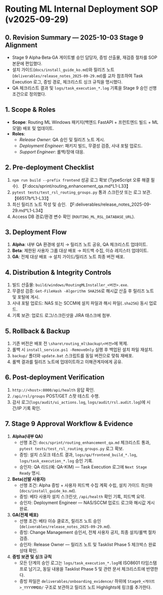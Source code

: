 # Routing ML Internal Deployment SOP (v2025-09-29)

## 0. Revision Summary — 2025-10-03 Stage 9 Alignment
- Stage 9 Alpha·Beta·GA 게이트별 승인 담당자, 증빙 산출물, 재검증 절차를 SOP 본문에 편입했다.
- 설치 가이드(`docs/install_guide_ko.md`)와 릴리즈 노트(`deliverables/release_notes_2025-09-29.md`)를 교차 참조하여 Task Execution 로그, 증빙 경로, 체크리스트 싱크 규칙을 명시했다.
- QA 체크리스트 결과 및 `logs/task_execution_*.log` 기록을 Stage 9 승인 선행 조건으로 정의했다.

## 1. Scope & Roles
- **Scope**: Routing ML Windows 패키지(백엔드 FastAPI + 프런트엔드 빌드 + ML 모델) 배포 및 업데이트.
- **Roles**:
  - *Release Owner*: QA 승인 및 릴리즈 노트 게시.
  - *Deployment Engineer*: 패키지 빌드, 무결성 검증, 사내 포털 업로드.
  - *Support Engineer*: 롤백/장애 대응.

## 2. Pre-deployment Checklist
1. `npm run build --prefix frontend` 성공 로그 확보 (TypeScript 오류 해결 필수). 【F:docs/sprint/routing_enhancement_qa.md†L1-L33】
2. `pytest tests/test_rsl_routing_groups.py` 통과 스크린샷 또는 로그 보관. 【66517b†L1-L33】
3. 최신 릴리즈 노트 작성 및 승인. 【F:deliverables/release_notes_2025-09-29.md†L1-L34】
4. Access DB 경로/환경 변수 확인 (`ROUTING_ML_RSL_DATABASE_URL`).

## 3. Deployment Flow
1. **Alpha**: 내부 QA 환경에 설치 → 릴리즈 노트 공유, QA 체크리스트 업데이트.
2. **Beta**: 제한된 사용자 그룹 대상 배포 → 피드백 수집, 이슈 레지스터 업데이트.
3. **GA**: 전체 대상 배포 → 설치 가이드/릴리즈 노트 최종 버전 배포.

## 4. Distribution & Integrity Controls
1. 빌드 산출물: `build/windows/RoutingMLInstaller_<버전>.exe`.
2. 무결성 검증: `Get-FileHash -Algorithm SHA256`로 해시값 산출 후 릴리즈 노트 및 포털에 게시.
3. 사내 포털 업로드: NAS 또는 SCCM에 설치 파일과 해시 파일(`.sha256`) 동시 업로드.
4. 기록 보관: 업로드 로그/스크린샷을 JIRA 태스크에 첨부.

## 5. Rollback & Backup
1. 기존 버전은 배포 전 `\share\routing_ml\backup\<버전>`에 복제.
2. 롤백 시 `install_service.ps1 -RemoveOnly` 실행 후 백업된 설치 파일 재설치.
3. `backup/` 폴더와 `update.bat` 스크립트를 동일 버전으로 맞춰 재배포.
4. 롤백 결과를 릴리즈 노트에 업데이트하고 이해관계자에게 공유.

## 6. Post-deployment Verification
1. `http://<host>:8000/api/health` 응답 확인.
2. `/api/rsl/groups` POST/GET 스팟 테스트 수행.
3. 감사 로그(`logs/audit/ui_actions.log`, `logs/audit/rsl.audit.log`)에 시간/IP 기록 확인.

## 7. Stage 9 Approval Workflow & Evidence
1. **Alpha(내부 QA)**
   - 선행 조건: `docs/sprint/routing_enhancement_qa.md` 체크리스트 통과, `pytest tests/test_rsl_routing_groups.py` 로그 확보.
   - 증빙: 설치 스모크 테스트 결과, `logs/qa/frontend_build_*.log`, `logs/task_execution_*.log` 승인 기록.
   - 승인자: QA 리드(예: QA-KIM) — Task Execution 로그에 `Next Stage Ready` 명시.
2. **Beta(선발 사용자)**
   - 선행 조건: Alpha 증빙 + 사용자 피드백 수집 계획 수립, 설치 가이드 최신화(`docs/install_guide_ko.md`).
   - 증빙: 베타 사용자 설치 스크린샷, `/api/health` 확인 기록, 피드백 요약.
   - 승인자: Deployment Engineer — NAS/SCCM 업로드 로그와 해시값 게시 완료.
3. **GA(전체 배포)**
   - 선행 조건: 베타 이슈 클로즈, 릴리즈 노트 승인(`deliverables/release_notes_2025-09-29.md`).
   - 증빙: Change Management 승인서, 전체 사용자 공지, 최종 설치/롤백 절차 검증.
   - 승인자: Release Owner — 릴리즈 노트 및 Tasklist Phase 5 체크박스 완료 상태 확인.
4. **증빙 보관 및 싱크 규칙**
   - 모든 단계의 승인 로그는 `logs/task_execution_*.log`에 ISO8601 타임스탬프로 남기고, 동일 내용을 Tasklist Phase 5 및 관련 문서 체크리스트에 반영한다.
   - 증빙 파일은 `deliverables/onboarding_evidence/` 하위에 `Stage9_<게이트>_YYYYMMDD/` 구조로 보관하고 릴리즈 노트 Highlights에 링크를 추가한다.
